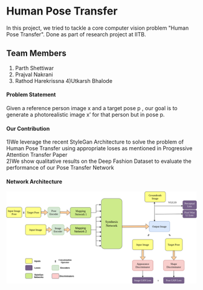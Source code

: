 # Human Pose Transfer
In this project, we tried to tackle a core computer vision problem "Human Pose Transfer". Done as part of research project at IITB. 
## Team Members  
1) Parth Shettiwar
2) Prajval Nakrani
3) Rathod Harekrissna
4)Utkarsh Bhalode

#### Problem Statement  
Given a reference person image x and a target pose p , our goal is to generate a photorealistic image x’ for that person but in pose p. 

#### Our Contribution  
1)We leverage the recent StyleGan Architecture to solve the problem of Human Pose Transfer using appropriate loses as mentioned in Progressive Attention Transfer Paper  
2)We show qualitative results on the Deep Fashion Dataset to evaluate the performance of our Pose Transfer Network  

#### Network Architecture
![Architecture](Results/hpt.png)




